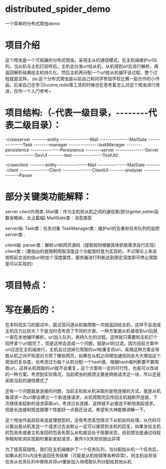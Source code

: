 # distributed_spider_demo
一个简单的分布式爬虫demo

# 项目介绍
这个爬虫是一个可拓展的分布式爬虫，采用主从的通信模式，在主机端维护url队列，当从机与主机打招呼后，主机会分发url给从机，从机得到url后进行解析，再返回解析结果给主机持久化，然后主机再分配一个url给从机循环该过程，整个过程就是这样。
ps:这个分布式爬虫是以前自己和同学参加学校比赛一起合作的小作品，后来自己在学习lucene,redis等工具的时候也在思考着怎么对这个爬虫进行改进，仅作一个入门参考~

# 项目结构:（-代表一级目录，--------代表二级目录）：
-crawserver
--------entity
---------------Mail
---------------MailSate
---------------Task
--------manager
---------------taskManager
--------persistence
---------------Persistence
--------server
---------------Server
---------------SevUI
--------test
---------------TestUtil

-crawclient
--------entity
---------------Mail
---------------MailSate
--------client
---------------Client
---------------ClientUI
--------analyser
---------------Parser

# 部分关键类功能解释：

server client共用类:
Mail类：作为主机和从机之间的通信类(部分getter,setter函数省略掉，太占篇幅)
MailState类：消息类型

server端:
Task类：任务对象
TaskManager类：维护url的去重和任务队列的监控
server类 :

client端:
parser类：解析url和网页源码（提取规则根据具体抓取需求自行实现）
client类：（要指出的是限制爬取深度这个功能暂时是为实现的，不过理论上来说按照前文说的给url附加个深度属性，服务器进行判断达到限定深度即可停止爬取是可以实现的）

# 项目特点：


# 写在最后的：
在本科找实习的面试中，面试官问道从机每爬取一次就返回给主机，这样不会造成主机压力比较大？于是当时也考虑了不同的方案，一种方案是从机接收到url后就一直在本地循环解析，url加入队列，再持久化的过程，这样就只需要和主机打个招呼拿个url就完了，但是这样会造成一个问题，就是url的过滤，因为目前方案中url过滤在主机端进行，主机会过滤掉已爬取的url和重复的url，采用这种方案会导致从机之间不知道对方爬了哪些网页，如果在从机之间增加通信则会大大增加这个爬虫的复杂度，也考虑过为每个从机分配一个hash值，根据hash值判断要不要爬取url，这样从机爬取的url就不会重复，这个方案有一定的可行性，也是可以改进的一种方案。考虑到实际情况，当前爬虫的瓶颈主要是网络请求这一块，所以还是采取当前的通信模式了

还有一个问题就是连接的问题，当前主机和从机采取的是短连接的方式，就是从机每请求一次url都会建立一个新连接请求，从机爬取完后传回主机就断开连接，下次继续发起新的请求获取url。考虑过长连接，这样就不必接连不断地发起请求，但是长连接和短连接哪个性能好一点我还没试，希望有大神能够讲解一下。

这个爬虫作品目前来说是理想型的，没有考虑丢包情况下从机如何处理，从代码可以看出是从机发送一个请求过去会默认一定可以接受到主机的回复，如果发给主机的包丢失或者主机发回的包丢失那么从机就会处于阻塞状态，目前想法是通过线程休眠和轮询实现超时重新发起请求，重传3次失败则抛出异常

为了提高容错性，我们在主机端维护了一个任务队列，当分配给从机一个任务后，如果从机10s内没有返回任务结果（可能是从机抛错等各种异常），则主机会将该任务从任务队列中移除并将url重新加入待爬取队列分配给其他从机
